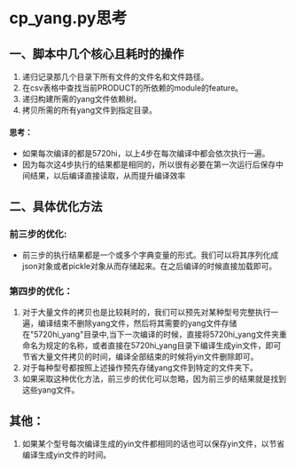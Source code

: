 # cp_yang.py思考


## 一、脚本中几个核心且耗时的操作

1. 递归记录那几个目录下所有文件的文件名和文件路径。
2. 在csv表格中查找当前PRODUCT的所依赖的module的feature。
3. 递归构建所需的yang文件依赖树。
4. 拷贝所需的所有yang文件到指定目录。

#### 思考：

- 如果每次编译的都是5720hi，以上4步在每次编译中都会依次执行一遍。
- 因为每次这4步执行的结果都是相同的，所以很有必要在第一次运行后保存中间结果，以后编译直接读取，从而提升编译效率

## 二、具体优化方法

### 前三步的优化:

- 前三步的执行结果都是一个或多个字典变量的形式。我们可以将其序列化成json对象或者pickle对象从而存储起来。在之后编译的时候直接加载即可。

### 第四步的优化：

1. 对于大量文件的拷贝也是比较耗时的，我们可以预先对某种型号完整执行一遍，编译结束不删除yang文件，然后将其需要的yang文件存储在"5720hi_yang"目录中,当下一次编译的时候，直接将5720hi_yang文件夹重命名为规定的名称，或者直接在5720hi_yang目录下编译生成yin文件，即可节省大量文件拷贝的时间，编译全部结束的时候将yin文件删除即可。
2. 对于每种型号都按照上述操作预先存储yang文件到特定的文件夹下。
3. 如果采取这种优化方法，前三步的优化可以忽略，因为前三步的结果就是找到这些yang文件。

## 其他：

1. 如果某个型号每次编译生成的yin文件都相同的话也可以保存yin文件，以节省编译生成yin文件的时间。
